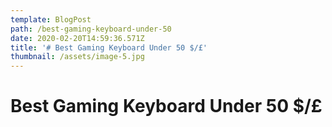 ```yaml
---
template: BlogPost
path: /best-gaming-keyboard-under-50
date: 2020-02-20T14:59:36.571Z
title: '# Best Gaming Keyboard Under 50 $/£'
thumbnail: /assets/image-5.jpg
---
```

# Best Gaming Keyboard Under 50 $/£
